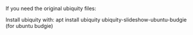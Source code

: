 If you need the original ubiquity files:

Install ubiquity with:
apt install ubiquity ubiquity-slideshow-ubuntu-budgie
(for ubuntu budgie)


